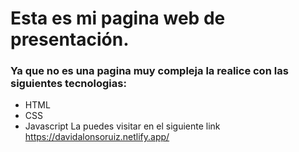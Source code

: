 # Esta es mi pagina web de presentación.
### Ya que no es una pagina muy compleja la realice con las siguientes tecnologias:
- HTML
- CSS
- Javascript
 La puedes visitar en el siguiente link https://davidalonsoruiz.netlify.app/

